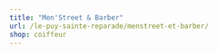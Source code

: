 ```yaml
---
title: "Men'Street & Barber"
url: /le-puy-sainte-reparade/menstreet-et-barber/
shop: coiffeur
---
```

